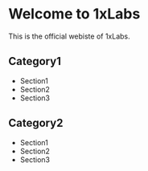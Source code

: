 # Welcome to 1xLabs

This is the official webiste of 1xLabs.

## Category1

* Section1
* Section2
* Section3

## Category2

* Section1
* Section2
* Section3
